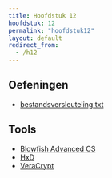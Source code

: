 ```yaml
---
title: Hoofdstuk 12
hoofdstuk: 12
permalink: "hoofdstuk12"
layout: default
redirect_from:
  - /h12
---
```

## Oefeningen
* [bestandsversleuteling.txt](oefeningen/bestandsversleuteling.txt?raw=true) 

## Tools
* [Blowfish Advanced CS](https://sourceforge.net/projects/bfacs/)
* [HxD](https://mh-nexus.de/en/downloads.php?product=HxD20)
* [VeraCrypt](https://www.veracrypt.fr/en/Downloads.html)

